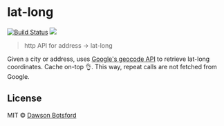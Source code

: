 # lat-long
[![Build Status][travis-image]][travis-url] ![][node-version-image]

> http API for address -> lat-long

Given a city or address, uses [Google's geocode API](https://developers.google.com/maps/documentation/geocoding/intro) to retrieve lat-long coordinates. Cache on-top 👌. This way, repeat calls are not fetched from Google.

## License

MIT © [Dawson Botsford](http://dawsonbotsford.com)

[travis-image]: https://travis-ci.org/dawsbot/lat-long.svg?branch=master
[travis-url]: https://travis-ci.org/dawsbot/lat-long
[xo-image]: https://img.shields.io/badge/code_style-XO-5ed9c7.svg
[xo-url]: https://github.com/sindresorhus/xo
[node-version-image]: https://img.shields.io/badge/Node-v7-ff69b4.svg
